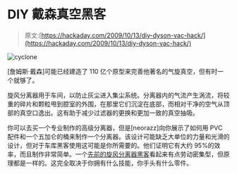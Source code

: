 # DIY 戴森真空黑客

> 原文:[https://hackaday.com/2009/10/13/diy-dyson-vac-hack/](https://hackaday.com/2009/10/13/diy-dyson-vac-hack/)

![cyclone](../Images/7724f14fc2c63a07c0ce4f9d6ebb6ba7.png "cyclone")

[詹姆斯·戴森]可能已经建造了 110 亿个原型来完善他著名的气旋真空，但有时一个就够了。

旋风分离器用于车间，以防止灰尘进入集尘系统。分离器内的气流产生涡流，将较重的碎片和颗粒甩到腔室的外围，在那里它们沉淀在底部，而相对干净的空气从顶部的真空口逸出。这有助于减少过滤器的更换和更加一致的真空抽吸。

你可以去买一个专业制作的高级分离器，但是[neorazz]向你展示了如何用 PVC 配件和一个五加仑的桶来制作一个分离器。该设计可能缺乏大单位的力量和光滑的设计，但对于车库黑客使用这可能是你所需要的。他们证明它有大约 95%的效率，而且制作非常简单。一个[先前的旋风分离器黑客](http://hackaday.com/2009/07/19/cyclonic-dust-seperation/)看起来有点劳动密集型，但原理都是一样的。这完全取决于你拥有什么技能，你手头有什么零件。